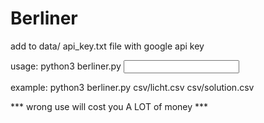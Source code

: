 # Berliner

add to data/ api_key.txt file with google api key


usage: python3 berliner.py <input file> <output file>

example: python3 berliner.py csv/licht.csv csv/solution.csv

*** wrong use will cost you A LOT of money ***
